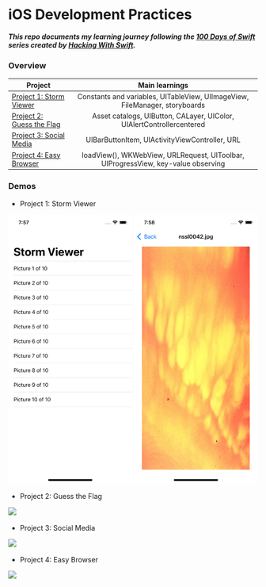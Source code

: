 # iOS Development Practices

***This repo documents my learning journey following the [100 Days of Swift](https://www.hackingwithswift.com/read) series created by [Hacking With Swift](https://www.hackingwithswift.com/).***

### Overview

| Project    | Main learnings |
| ---------------- |:-------------:|
| [Project 1: Storm Viewer](https://www.hackingwithswift.com/read/1/overview) | Constants and variables, UITableView, UIImageView, FileManager, storyboards |
| [Project 2: Guess the Flag](https://www.hackingwithswift.com/read/2/overview) | Asset catalogs, UIButton, CALayer, UIColor, UIAlertControllercentered |
| [Project 3: Social Media](https://www.hackingwithswift.com/read/3/overview) | UIBarButtonItem, UIActivityViewController, URL |
| [Project 4: Easy Browser](https://www.hackingwithswift.com/read/4/overview) | loadView(), WKWebView, URLRequest, UIToolbar, UIProgressView, key-value observing |

### Demos

* Project 1: Storm Viewer

<img width=250 src="https://github.com/qingqingqingli/iOS_practices/blob/main/demo/project1_1.png"> <img width=250 src="https://github.com/qingqingqingli/iOS_practices/blob/main/demo/project1_2.png">

* Project 2: Guess the Flag

<img width=250 src="https://github.com/qingqingqingli/iOS_practices/blob/main/demo/project2.gif">

* Project 3: Social Media

<img width=250 src="https://github.com/qingqingqingli/iOS_practices/blob/main/demo/project3.gif">

* Project 4: Easy Browser

<img width=250 src="https://github.com/qingqingqingli/iOS_practices/blob/main/demo/project4.gif">
